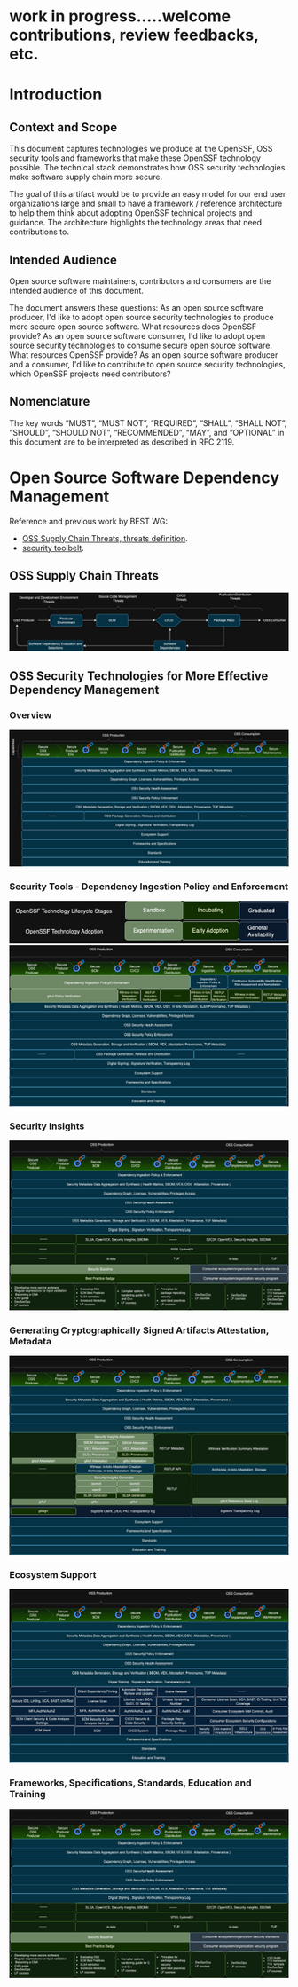 # work in progress.....welcome contributions, review feedbacks, etc. 

# Introduction
## Context and Scope
This document captures technologies we produce at the OpenSSF, OSS security tools and frameworks that make these OpenSSF technology possible. The technical stack demonstrates how OSS security technologies make software supply chain more secure. 

The goal of this artifact would be to provide an easy model for our end user organizations large and small to have a framework / reference architecture to help them think about adopting OpenSSF technical projects and guidance. 
The architecture highlights the technology areas that need contributions to.  

## Intended Audience
Open source software maintainers, contributors and consumers are the intended audience of this document.

The document answers these questions:
As an open source software producer, I'd like to adopt open source security technologies to produce more secure open source software. What resources does OpenSSF provide? 
As an open source software consumer, I'd like to adopt open source security technologies to consume secure open source software. What resources OpenSSF provide? 
As an open source software producer and a consumer, I'd like to contribute to open source security technologies, which OpenSSF projects need contributors? 

## Nomenclature
The key words “MUST”, “MUST NOT”, “REQUIRED”, “SHALL”, “SHALL NOT”, “SHOULD”, “SHOULD NOT”, “RECOMMENDED”, “MAY”, and “OPTIONAL” in this document are to be interpreted as described in RFC 2119.

# Open Source Software Dependency Management 

Reference and previous work by BEST WG:  
* [OSS Supply Chain Threats, threats definition](https://github.com/ossf/toolbelt/tree/main/threats). 
* [security toolbelt](https://github.com/ossf/Diagrammers-Society/blob/main/drawings/Sterling%20Toolchain%20Patterns.svg).

## OSS Supply Chain Threats

![OSS Supply Chain Threats](https://github.com/Danajoyluck/openssf-tac/blob/main/files/images/OpenSSF_OSS_Supply_Chain_Threats.jpg)

## OSS Security Technologies for More Effective Dependency Management

### Overview
![overview](https://github.com/Danajoyluck/openssf-tac/blob/main/files/images/OpenSSF_Practitioner_Framework%20_Overview.jpg)

### Security Tools - Dependency Ingestion Policy and Enforcement
![State](https://github.com/Danajoyluck/openssf-tac/blob/main/files/images/OpenSSF_Practitioner_Framework_state.jpg)
![policy and enforcement](https://github.com/Danajoyluck/openssf-tac/blob/main/files/images/OpenSSF_Practitioner_Framework%20_Ingestion_Policy_and_Enforcement.jpg)

### Security Insights
![Security Insights](https://github.com/Danajoyluck/openssf-tac/blob/main/files/images/OpenSSF_Practitioner_Framework_Security_Insights.jpg)

###  Generating Cryptographically Signed Artifacts Attestation, Metadata
![Security Metadata](https://github.com/Danajoyluck/openssf-tac/blob/main/files/images/OpenSSF_Practitioner_Framework%20_Attestation.jpg)

### Ecosystem Support
![Ecosystem Support](https://github.com/Danajoyluck/openssf-tac/blob/main/files/images/OpenSSF_Practitioner_Framework_Ecosystem_Support.jpg)

### Frameworks, Specifications, Standards, Education and Training
![Frameworks, Specifications, Standards, Education and Training](https://github.com/Danajoyluck/openssf-tac/blob/main/files/images/OpenSSF_Practitioner_Framework_Framework_Specifications_Standards_Education.jpg)
